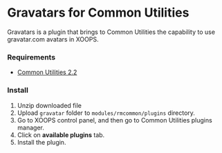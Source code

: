 Gravatars for Common Utilities
========

Gravatars is a plugin that brings to Common Utilities the capability to use gravatar.com avatars in XOOPS.

### Requirements

* [Common Utilities 2.2](http://github.com/bitcero/rmcommon)

### Install

1. Unzip downloaded file
2. Upload `gravatar` folder to `modules/rmcommon/plugins` directory.
3. Go to XOOPS control panel, and then go to Common Utilities plugins manager.
4. Click on **available plugins** tab.
5. Install the plugin.
